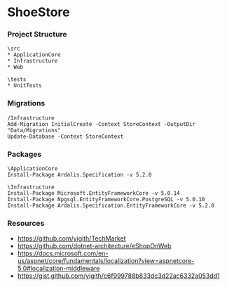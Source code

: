 # ShoeStore

### Project Structure
```
\src
* ApplicationCore
* Infrastructure
* Web

\tests
* UnitTests
```

### Migrations
```
/Infrastructure
Add-Migration InitialCreate -Context StoreContext -OutputDir "Data/Migrations"
Update-Database -Context StoreContext
```

### Packages
```
\ApplicationCore
Install-Package Ardalis.Specification -v 5.2.0

\Infrastructure
Install-Package Microsoft.EntityFrameworkCore -v 5.0.14
Install-Package Npgsql.EntityFrameworkCore.PostgreSQL -v 5.0.10
Install-Package Ardalis.Specification.EntityFrameworkCore -v 5.2.0
```
### Resources

* https://github.com/yigith/TechMarket
* https://github.com/dotnet-architecture/eShopOnWeb
* https://docs.microsoft.com/en-us/aspnet/core/fundamentals/localization?view=aspnetcore-5.0#localization-middleware
* https://gist.github.com/yigith/c6f999788b833dc3d22ac6332a053dd1
